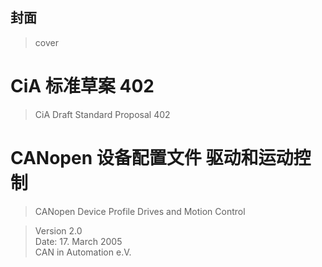 ## 封面
>cover

# CiA 标准草案 402
>CiA Draft Standard Proposal 402

# CANopen 设备配置文件 驱动和运动控制
>CANopen Device Profile Drives and Motion Control

>Version 2.0  
Date: 17. March 2005  
CAN in Automation e.V.  






